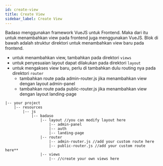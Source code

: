 ```yaml
---
id: create-view
title: Create View
sidebar_label: Create View
---
```


Badaso menggunakan framework VueJS untuk Frontend. Maka dari itu untuk menambahkan view pada frontend juga menggunakan VueJS. Blok di bawah adalah struktur direktori untuk menambahkan view baru pada frontend. 
- untuk menambahkan view, tambahkan pada direktori `views`
- untuk penyesuaian layout dapat dilakukan pada direktori `layout`
- untuk mengakses view baru, perlu di tambahkan dulu routing nya pada direktori `router`
    - tambahkan route pada admin-router.js jika menambahkan view dengan layout admin-panel
    - tambahkan route pada public-router.js jika menambahkan view dengan layout landing-page
    
```
|-- your project
    |-- resources
        |-- js
            |-- badaso
                |-- layout //you can modify layout here
                    |-- admin-panel
                    |-- auth
                    |-- landing-page
                |-- router
                    |-- admin-router.js //add your custom route here
                    |-- public-router.js //add your custom route here**
                |-- views
                    |-- //create your own views here
```